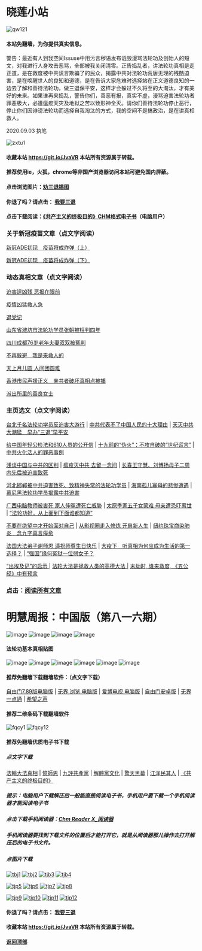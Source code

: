 # 晓莲小站

![qw121](https://user-images.githubusercontent.com/61768866/76094515-ba965380-5ffd-11ea-942f-517e4300e7d1.png)

#### 本站免翻墙，为你提供真实信息。

 警告：最近有人到我空间Issuse中用污言秽语发布诋毁漫骂法轮功及创始人的短文，对我进行人身攻击恶骂，全部被我关闭清零。正告捣乱者，讲法轮功真相是走正道，是在救度被中共谎言欺骗了的民众，揭露中共对法轮功荒唐无理的残酷迫害，是在唤醒世人的良知和道德，是在告诉大家危难时选择站在正义道德良知的一边去了解和善待法轮功，做三退保平安，这样才会躲过不久将至的大淘汰，才有美好的未来。如果谁再来捣乱，警告你们，善恶有报，真实不虚，漫骂迫害法轮功者罪恶极大，必遭瘟疫天灾及地狱之苦以致形神全灭。请你们善待法轮功停止恶行，停止你们因诽谤法轮功而选择自我淘汰的方式，我的空间不是搞政治，是在讲真相救人。
 
2020.09.03 执笔

![zxtu1](https://user-images.githubusercontent.com/61768866/79107578-3165ff80-7da7-11ea-8582-eaff2bfec9eb.jpg)

#### 收藏本站 https://git.io/JvaVR  本站所有资源属于转载。

#### 推荐使用ie，火狐，chrome等非国产浏览器访问本站可避免国内屏蔽。

#### 点击浏览图片：[劝三退插图](https://github.com/Hongyu91/cecjy/issues/897#issue-688487175)

#### 你退了吗？请点击： [我要三退](https://github.com/Hongyu91/cecjy/issues/484#issue-611715749)

#### 点击下载阅读：[《共产主义的终极目的》CHM格式电子书](https://github.com/Hongyu91/cecjy/files/5112143/default.zip)（电脑用户）

### 关于新冠疫苗文章（点文字阅读）

[新冠ADE初现　疫苗将成炸弹（上）](https://github.com/Hongyu91/cecjy/issues/971#issue-695642026) 

[新冠ADE初现　疫苗将成炸弹（下）](https://github.com/Hongyu91/cecjy/issues/970#issue-695634400)

### 动态真相文章（点文字阅读）

[迫害逞凶残 恶报在眼前](https://github.com/Hongyu91/cecjy/issues/1069#issue-711702469)

[疫情凶猛救人急](https://github.com/Hongyu91/cecjy/issues/1070#issue-711704827) 

[退党记](https://github.com/Hongyu91/cecjy/issues/1071#issue-711706486)

[山东省潍坊市法轮功学员张朝被枉判四年](https://github.com/Hongyu91/cecjy/issues/1066#issue-710860182) 

[四川成都76岁老年夫妻双双被冤判](https://github.com/Hongyu91/cecjy/issues/1067#issue-710861206)

[不再躲避　我是来救人的 ](https://github.com/Hongyu91/cecjy/issues/1068#issue-710864092)

[天上月儿圆 人间团圆难](https://github.com/Hongyu91/cecjy/issues/1063#issue-710000890)

[香港市民声援正义　亲共者破坏真相点被捕](https://github.com/Hongyu91/cecjy/issues/1064#issue-710004631)

[派出所里的善良女士](https://github.com/Hongyu91/cecjy/issues/1065#issue-710009078)

### 主页选文（点文字阅读）

[台北千名法轮功学员反迫害大游行](https://github.com/Hongyu91/cecjy/issues/758#issue-660665584) |
[中共代表不了中国人民的十大理由](https://github.com/Hongyu91/cecjy/issues/955#issue-692826586) |
[天灭中共大潮猛　早办“三退”早平安](https://github.com/Hongyu91/cecjy/issues/1037#issue-705061724)

[给中国年轻公检法和610人员的公开信](https://github.com/Hongyu91/cecjy/issues/814#issue-673315061) |
[十九前的“伪火”：不攻自破的“世纪谎言”](https://github.com/Hongyu91/cecjy/issues/8#issue-575166952) |
[中共火化活人的罪恶事例](https://github.com/Hongyu91/cecjy/issues/7#issue-575164500)

[浅谈中国与中共的区别](https://github.com/Hongyu91/cecjy/issues/500#issue-614591098) |
 [瘟疫灭中共 去留一念间](https://github.com/Hongyu91/cecjy/issues/509#issue-615332174) |
[长春王守慧、刘博扬母子二周内先后被迫害致死](https://github.com/Hongyu91/cecjy/issues/628#issue-634294675)

[河北邯郸被中共迫害致死、致精神失常的法轮功学员](https://github.com/Hongyu91/cecjy/issues/601#issue-628231392) |
[海南孤儿寡母的悲惨遭遇](https://github.com/Hongyu91/cecjy/issues/602#issue-628235489) |
[慕尼黑法轮功学员揭露中共迫害](https://github.com/Hongyu91/cecjy/issues/600#issue-628224607)

[广西电脑教师被害死 家人伸冤遭死亡威胁](https://github.com/Hongyu91/cecjy/issues/592#issue-627116921) |
[太原季家五子女蒙难 母亲遭恐吓离世](https://github.com/Hongyu91/cecjy/issues/580#issue-624660545) |
[“法轮功好，从上面到下面谁都知道”](https://github.com/Hongyu91/cecjy/issues/584#issue-625481014)

[不要在绝望中才开始面对自己](https://github.com/Hongyu91/cecjy/issues/566#issue-623048574) |
[从影视圈走入修炼 开启新人生](https://github.com/Hongyu91/cecjy/issues/562#issue-623010215) |
[纽约珠宝商染肺炎　念九字真言痊愈](https://github.com/Hongyu91/cecjy/issues/570#issue-623810595)

[法国大法弟子谢师恩 遥祝师尊生日快乐](https://github.com/Hongyu91/cecjy/issues/543#issue-619640721) |
[大疫下　听真相为何应成为生活的第一选择？](https://github.com/Hongyu91/cecjy/issues/544#issue-619641625) |
[“强国”缘何冤狱一位弱女子？](https://github.com/Hongyu91/cecjy/issues/572#issue-623811224)

[“出埃及记”的启示 ](https://github.com/Hongyu91/cecjy/issues/631#issue-635175417) |
[法轮大法是拯救人类的高德大法 ](https://github.com/Hongyu91/cecjy/issues/523#issue-617201733) |
[末劫时, 谁来救度, 《五公经》中有预言](https://github.com/Hongyu91/cecjy/issues/524#issue-617204202)

### 点击：[阅读所有文章](https://github.com/Hongyu91/cecjy/issues)

# 明慧周报：中国版（第八一六期）

![image](https://user-images.githubusercontent.com/61768866/94240294-ac7e3500-ff45-11ea-9b15-e3434ebecffe.png)
![image](https://user-images.githubusercontent.com/61768866/94240334-be5fd800-ff45-11ea-9adf-5e18019805ab.png)
![image](https://user-images.githubusercontent.com/61768866/94240394-cf104e00-ff45-11ea-944c-81a2bd13685e.png)
![image](https://user-images.githubusercontent.com/61768866/94240473-ed764980-ff45-11ea-95d6-c273ea1db9e5.png)

#### 法轮功基本真相贴图
 
![image](https://user-images.githubusercontent.com/61768866/75843311-d6d39e00-5e0d-11ea-97ce-91d578dc452d.png)
![image](https://user-images.githubusercontent.com/61768866/75843362-ef43b880-5e0d-11ea-8783-74f0aed401da.png)
![image](https://user-images.githubusercontent.com/61768866/75843414-0d111d80-5e0e-11ea-9db8-038a2499ce61.png)
![image](https://user-images.githubusercontent.com/61768866/75843455-2a45ec00-5e0e-11ea-9776-bc56579dba9a.png)
![image](https://user-images.githubusercontent.com/61768866/75843491-40ec4300-5e0e-11ea-8eb5-54ba558b79a8.png)
![image](https://user-images.githubusercontent.com/61768866/75843547-5c574e00-5e0e-11ea-8552-45cee240c791.png)

#### 推荐免翻墙下载翻墙软件：（点文字下载）

[自由门7.89版电脑版](https://github.com/Hongyu91/cecjy/files/5179340/fg789r.zip) |
[无界 浏览 电脑版](https://github.com/Hongyu91/cecjy/files/4312303/u1902.zip) | 
[爱博电视 电脑版](https://github.com/Hongyu91/cecjy/files/4312292/iPPOTV.zip) |
[自由门安卓版](https://github.com/Hongyu91/cecjy/files/4315538/fgma.zip) |
[无界一点通](https://github.com/Hongyu91/cecjy/files/4367851/um.zip) |
[希望之声](https://github.com/Hongyu91/cecjy/files/4496222/oHopea.zip)

#### 推荐二维条码下载翻墙软件

![fqcy1](https://user-images.githubusercontent.com/61768866/76378242-f0359680-6387-11ea-9b4b-1523e516dc17.png) 
![fqcy12](https://user-images.githubusercontent.com/61768866/76378266-fb88c200-6387-11ea-908a-6a87a1f7d387.png)

#### 推荐免翻墙优质电子书下载

##### 点文字下载

[法輪大法真相](https://github.com/Hongyu91/cecjy/files/4318121/default.zip) |
[憶師恩](https://github.com/Hongyu91/cecjy/files/4318160/default.zip) |
[九評共產黨](https://github.com/Hongyu91/cecjy/files/4318129/default.zip) |
[解體黨文化](https://github.com/Hongyu91/cecjy/files/4318136/default.zip) |
[驚天黑幕](https://github.com/Hongyu91/cecjy/files/4318143/default.zip) |
[江泽民其人](https://github.com/Hongyu91/cecjy/files/4318148/default.zip) |
[《共产主义的终极目的》](https://github.com/Hongyu91/cecjy/files/5112143/default.zip)

##### 提示：电脑用户下载解压后一般能直接阅读电子书，手机用户要下载一个手机阅读器才能阅读电子书

##### 点击下载手机阅读器：[Chm Reader X_阅读器](https://github.com/Hongyu91/cecjy/files/4318231/Chm.Reader.X_.com.zip)

##### 手机阅读器要找到下载文件的位置后才能打开它，就是从阅读器那儿操作去打开解压后的电子书文件。

##### 点图片下载

[![tbj1](https://user-images.githubusercontent.com/61768866/76383943-722dbb80-6398-11ea-8a40-50443e8441ae.png)](https://github.com/Hongyu91/cecjy/files/4316018/default.zip)
[![tbj2](https://user-images.githubusercontent.com/61768866/76384391-a9509c80-6399-11ea-96d4-188ebc58a8df.png)](https://github.com/Hongyu91/cecjy/files/4316120/default.zip)
[![tjb3](https://user-images.githubusercontent.com/61768866/76384662-85da2180-639a-11ea-9399-38ecc02667c3.png)](https://github.com/Hongyu91/cecjy/files/4316148/default.zip)
[![tjb4](https://user-images.githubusercontent.com/61768866/76384988-76a7a380-639b-11ea-877c-5972040fa56f.png)](https://github.com/Hongyu91/cecjy/files/4316165/default.zip)

[![tjp5](https://user-images.githubusercontent.com/61768866/76385451-a3a88600-639c-11ea-9226-034e2d235c6f.png)](https://github.com/Hongyu91/cecjy/files/4316204/default.zip)
[![tjp6](https://user-images.githubusercontent.com/61768866/76385875-dbfc9400-639d-11ea-9d31-4f1e3de363f8.png)](https://github.com/Hongyu91/cecjy/files/4316214/default.zip)
[![tjp7](https://user-images.githubusercontent.com/61768866/76386619-e0c24780-639f-11ea-906f-27135a7c2a60.png)](https://github.com/Hongyu91/cecjy/files/4316271/default.zip)
[![tjp8](https://user-images.githubusercontent.com/61768866/76386876-82499900-63a0-11ea-9610-62adc3ff7b14.png)](https://github.com/Hongyu91/cecjy/files/4316280/default.zip)

[![tjp9](https://user-images.githubusercontent.com/61768866/76387603-49aabf00-63a2-11ea-82e0-9a3c777ccc03.png)](https://github.com/Hongyu91/cecjy/files/4316308/default.zip)
[![tip10](https://user-images.githubusercontent.com/61768866/76387981-fc7b1d00-63a2-11ea-8808-b97bd26ebe42.png)](https://github.com/Hongyu91/cecjy/files/4316323/default.zip)
[![tjp11](https://user-images.githubusercontent.com/61768866/76388286-bb373d00-63a3-11ea-9d08-d0616c87a5ee.png)](https://github.com/Hongyu91/cecjy/files/4316342/default.zip)
[![tjp12](https://user-images.githubusercontent.com/61768866/76388709-b030dc80-63a4-11ea-8a52-683d9a546140.png)](https://github.com/Hongyu91/cecjy/files/4316363/default.zip)

#### 你退了吗？请点击： [我要三退](https://github.com/Hongyu91/cecjy/issues/484#issue-611715749)

#### 收藏本站 https://git.io/JvaVR  本站所有资源属于转载。

#### [返回顶部](https://github.com/Hongyu91/cecjy)
